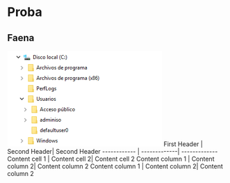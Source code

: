 # Proba
## Faena
![GitHub Logo](/img/01.png)
First Header | Second Header| Second Header
------------ | -------------| -------------
Content cell 1 | Content cell 2| Content cell 2
Content column 1 | Content column 2| Content column 2
Content column 1 | Content column 2| Content column 2
